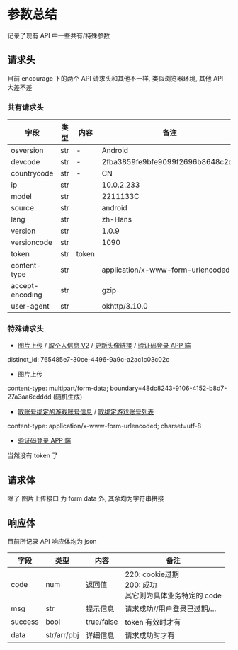 # 参数总结

记录了现有 API 中一些共有/特殊参数

## 请求头

目前 encourage 下的两个 API 请求头和其他不一样, 类似浏览器环境, 其他 API 大差不差

### 共有请求头

| 字段            | 类型 | 内容  | 备注                              |
| --------------- | ---- | ----- | --------------------------------- |
| osversion       | str  | -     | Android                           |
| devcode         | str  | -     | 2fba3859fe9bfe9099f2696b8648c2c6  |
| countrycode     | str  | -     | CN                                |
| ip              | str  |       | 10.0.2.233                        |
| model           | str  |       | 2211133C                          |
| source          | str  |       | android                           |
| lang            | str  |       | zh-Hans                           |
| version         | str  |       | 1.0.9                             |
| versioncode     | str  |       | 1090                              |
| token           | str  | token |                                   |
| content-type    | str  |       | application/x-www-form-urlencoded |
| accept-encoding | str  |       | gzip                              |
| user-agent      | str  |       | okhttp/3.10.0                     |

### 特殊请求头

- [图片上传](/API/forum/uploadForumImg.md) / [取个人信息 V2](typora://app/API/user/mineV2.md) / [更新头像链接](typora://app/API/user/updateHeadUrl.md) / [验证码登录 APP 端](/API/user/sdkLogin.md) 

distinct_id: 765485e7-30ce-4496-9a9c-a2ac1c03c02c

- [图片上传](/API/forum/uploadForumImg.md) 

content-type: multipart/form-data; boundary=48dc8243-9106-4152-b8d7-27a3aa6cdddd (随机生成)

- [取账号绑定的游戏账号信息](/API/gamer/role/list.md) / [取绑定游戏账号列表](/API/user/role/findRoleList.md)

content-type: application/x-www-form-urlencoded; charset=utf-8

- [验证码登录 APP 端](/API/user/sdkLogin.md)

当然没有 token 了

## 请求体

除了 图片上传接口 为 form data 外, 其余均为字符串拼接

## 响应体

目前所记录 API 响应体均为 json

| 字段    | 类型        | 内容       | 备注                                                         |
| ------- | ----------- | ---------- | ------------------------------------------------------------ |
| code    | num         | 返回值     | 220: cookie过期<br />200: 成功<br />其它则为具体业务特定的 code |
| msg     | str         | 提示信息   | 请求成功//用户登录已过期/…                                   |
| success | bool        | true/false | token 有效时才有                                             |
| data    | str/arr/pbj | 详细信息   | 请求成功时才有                                               |
